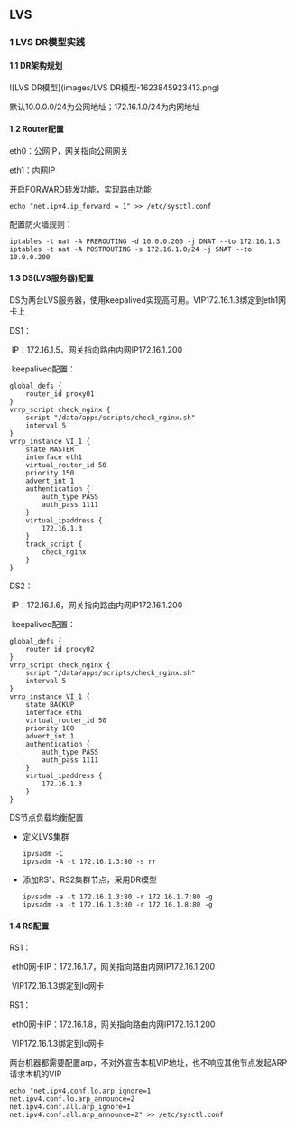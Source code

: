 ## LVS

### 1 LVS DR模型实践

#### 1.1 DR架构规划

![LVS DR模型](images/LVS DR模型-1623845923413.png)

默认10.0.0.0/24为公网地址；172.16.1.0/24为内网地址

#### 1.2 Router配置

eth0：公网IP，网关指向公网网关

eth1：内网IP

开启FORWARD转发功能，实现路由功能

```
echo "net.ipv4.ip_forward = 1" >> /etc/sysctl.conf
```

配置防火墙规则：

```
iptables -t nat -A PREROUTING -d 10.0.0.200 -j DNAT --to 172.16.1.3
iptables -t nat -A POSTROUTING -s 172.16.1.0/24 -j SNAT --to 10.0.0.200
```



#### 1.3 DS(LVS服务器)配置

DS为两台LVS服务器，使用keepalived实现高可用。VIP172.16.1.3绑定到eth1网卡上

DS1：

​		IP：172.16.1.5，网关指向路由内网IP172.16.1.200

​		keepalived配置：	

```
global_defs {
    router_id proxy01
}
vrrp_script check_nginx {
    script "/data/apps/scripts/check_nginx.sh"
    interval 5
}
vrrp_instance VI_1 {
    state MASTER
    interface eth1
    virtual_router_id 50
    priority 150
    advert_int 1
    authentication {
        auth_type PASS
        auth_pass 1111
    }
    virtual_ipaddress {
        172.16.1.3
    }
    track_script {
        check_nginx
    }
}
```

DS2：

​		IP：172.16.1.6，网关指向路由内网IP172.16.1.200

​		keepalived配置：

```shell
global_defs {
    router_id proxy02
}
vrrp_script check_nginx {
    script "/data/apps/scripts/check_nginx.sh"
    interval 5
}
vrrp_instance VI_1 {
    state BACKUP
    interface eth1
    virtual_router_id 50
    priority 100
    advert_int 1
    authentication {
        auth_type PASS
        auth_pass 1111
    }
    virtual_ipaddress {
        172.16.1.3
    }
}
```

DS节点负载均衡配置

* 定义LVS集群

  ```
  ipvsadm -C
  ipvsadm -A -t 172.16.1.3:80 -s rr
  ```

* 添加RS1、RS2集群节点，采用DR模型

  ```
  ipvsadm -a -t 172.16.1.3:80 -r 172.16.1.7:80 -g
  ipvsadm -a -t 172.16.1.3:80 -r 172.16.1.8:80 -g
  ```

#### 1.4 RS配置

RS1：

​		eth0网卡IP：172.16.1.7，网关指向路由内网IP172.16.1.200

​		VIP172.16.1.3绑定到lo网卡

RS1：

​		eth0网卡IP：172.16.1.8，网关指向路由内网IP172.16.1.200

​		VIP172.16.1.3绑定到lo网卡

两台机器都需要配置arp，不对外宣告本机VIP地址，也不响应其他节点发起ARP请求本机的VIP

```
echo "net.ipv4.conf.lo.arp_ignore=1
net.ipv4.conf.lo.arp_announce=2
net.ipv4.conf.all.arp_ignore=1
net.ipv4.conf.all.arp_announce=2" >> /etc/sysctl.conf
```

